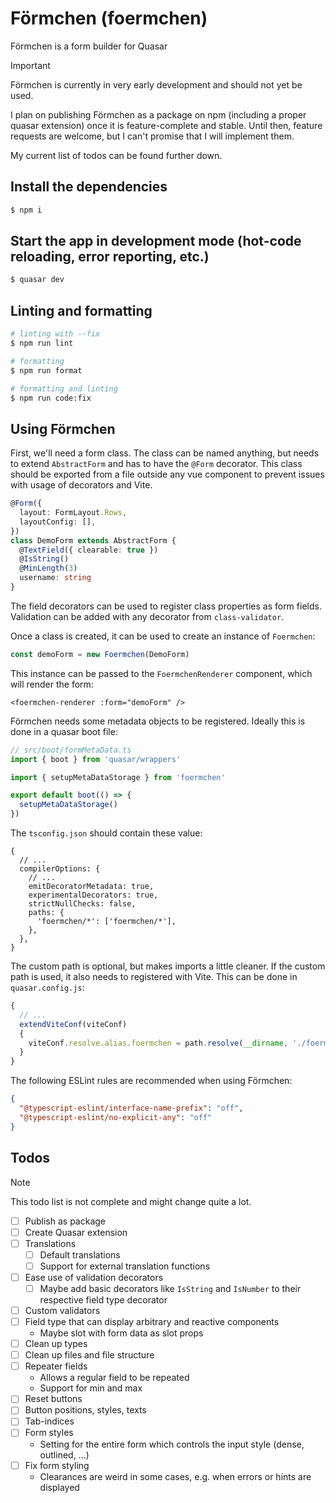 # Förmchen (foermchen)

Förmchen is a form builder for Quasar

> [!IMPORTANT]
> Förmchen is currently in very early development and should not yet be used.
>
> I plan on publishing Förmchen as a package on npm (including a proper quasar extension)
> once it is feature-complete and stable.
> Until then, feature requests are welcome, but I can't promise that I will implement them.
>
> My current list of todos can be found further down.

## Install the dependencies

```bash
$ npm i
```

## Start the app in development mode (hot-code reloading, error reporting, etc.)

```bash
$ quasar dev
```

## Linting and formatting

```bash
# linting with --fix
$ npm run lint

# formatting
$ npm run format

# formatting and linting
$ npm run code:fix
```

## Using Förmchen

First, we'll need a form class.
The class can be named anything, but needs to extend `AbstractForm` and has to have the `@Form` decorator.
This class should be exported from a file outside any vue component to prevent issues with usage of decorators and Vite.

```ts
@Form({
  layout: FormLayout.Rows,
  layoutConfig: [],
})
class DemoForm extends AbstractForm {
  @TextField({ clearable: true })
  @IsString()
  @MinLength(3)
  username: string
}
```

The field decorators can be used to register class properties as form fields.
Validation can be added with any decorator from `class-validator`.

Once a class is created, it can be used to create an instance of `Foermchen`:

```ts
const demoForm = new Foermchen(DemoForm)
```

This instance can be passed to the `FoermchenRenderer` component, which will render the form:

```vue
<foermchen-renderer :form="demoForm" />
```

Förmchen needs some metadata objects to be registered.
Ideally this is done in a quasar boot file:

```ts
// src/boot/formMetaData.ts
import { boot } from 'quasar/wrappers'

import { setupMetaDataStorage } from 'foermchen'

export default boot(() => {
  setupMetaDataStorage()
})
```

The `tsconfig.json` should contain these value:

```json5
{
  // ...
  compilerOptions: {
    // ...
    emitDecoratorMetadata: true,
    experimentalDecorators: true,
    strictNullChecks: false,
    paths: {
      'foermchen/*': ['foermchen/*'],
    },
  },
}
```

The custom path is optional, but makes imports a little cleaner.
If the custom path is used, it also needs to registered with Vite.
This can be done in `quasar.config.js`:

```js
{
  // ...
  extendViteConf(viteConf)
  {
    viteConf.resolve.alias.foermchen = path.resolve(__dirname, './foermchen')
  }
}
```

The following ESLint rules are recommended when using Förmchen:

```json
{
  "@typescript-eslint/interface-name-prefix": "off",
  "@typescript-eslint/no-explicit-any": "off"
}
```

## Todos

> [!NOTE]
> This todo list is not complete and might change quite a lot.

- [ ] Publish as package
- [ ] Create Quasar extension
- [ ] Translations
  - [ ] Default translations
  - [ ] Support for external translation functions
- [ ] Ease use of validation decorators
  - [ ] Maybe add basic decorators like `IsString` and `IsNumber` to their respective field type decorator
- [ ] Custom validators
- [ ] Field type that can display arbitrary and reactive components
  - Maybe slot with form data as slot props
- [ ] Clean up types
- [ ] Clean up files and file structure
- [ ] Repeater fields
  - Allows a regular field to be repeated
  - Support for min and max
- [ ] Reset buttons
- [ ] Button positions, styles, texts
- [ ] Tab-indices
- [ ] Form styles
  - Setting for the entire form which controls the input style (dense, outlined, ...)
- [ ] Fix form styling
  - Clearances are weird in some cases, e.g. when errors or hints are displayed
